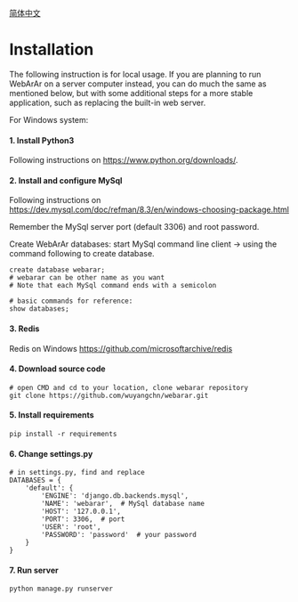 [简体中文](Deployment_zh_CN.md)

# Installation

The following instruction is for local usage. If you are planning to run WebArAr 
on a server computer instead, you can do much the same as mentioned below, but 
with some additional steps for a more stable application, such as replacing the 
built-in web server.

For Windows system:

#### 1. Install Python3

Following instructions on https://www.python.org/downloads/.

#### 2. Install and configure MySql

Following instructions on https://dev.mysql.com/doc/refman/8.3/en/windows-choosing-package.html

Remember the MySql server port (default 3306) and root password.

Create WebArAr databases: start MySql command line client -> using the command 
following to create database.

    create database webarar;
    # webarar can be other name as you want
    # Note that each MySql command ends with a semicolon
    
    # basic commands for reference:
    show databases;

#### 3. Redis

Redis on Windows https://github.com/microsoftarchive/redis

#### 4. Download source code

    # open CMD and cd to your location, clone webarar repository
    git clone https://github.com/wuyangchn/webarar.git
    
#### 5. Install requirements

    pip install -r requirements 
    
#### 6. Change settings.py

    # in settings.py, find and replace
    DATABASES = {
        'default': {
            'ENGINE': 'django.db.backends.mysql',
            'NAME': 'webarar',  # MySql database name
            'HOST': '127.0.0.1',
            'PORT': 3306,  # port
            'USER': 'root',
            'PASSWORD': 'password'  # your password
        }
    }

#### 7. Run server

    python manage.py runserver

### 
